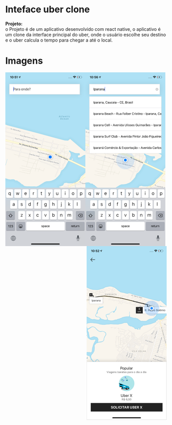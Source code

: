 # Inteface uber clone

__Projeto:__  
o Projeto é de um aplicativo desenvolvido com react native, o aplicativo é um clone da interface principal do uber, onde o usuário escolhe seu destino e o uber calcula o tempo para chegar a até o local.

# Imagens
<img src='https://github.com/LukNasc/uber-clone/blob/master/print1.png' width="250px" align="left" >
<img src='https://github.com/LukNasc/uber-clone/blob/master/print3.png' width="250px" align="left">
<img src='https://github.com/LukNasc/uber-clone/blob/master/print2.png' width="250px" align="right">

